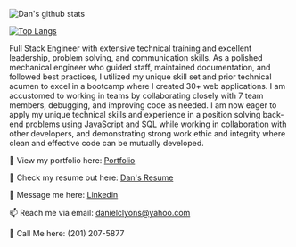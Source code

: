![Dan's github stats](https://github-readme-stats.vercel.app/api?username=dancl6&show_icons=true&theme=dark)

[![Top Langs](https://github-readme-stats.vercel.app/api/top-langs/?username=dancl6&layout=compact)](https://github.com/dancl6/github-readme-stats)

Full Stack Engineer with extensive technical training and excellent leadership, problem solving, and communication skills.  As a polished mechanical engineer who guided staff, maintained documentation, and followed best practices, I utilized my unique skill set and prior technical acumen to excel in a bootcamp where I created 30+ web applications.  I am accustomed to working in teams by collaborating closely with 7 team members, debugging, and improving code as needed.  I am now eager to apply my unique technical skills and experience in a position solving back-end problems using JavaScript and SQL while working in collaboration with other developers, and demonstrating strong work ethic and integrity where clean and effective code can be mutually developed.

👀 View my portfolio here: [Portfolio](https://dan-lyonss-amazing-site.webflow.io/)

📝 Check my resume out here: [Dan's Resume](https://docs.google.com/document/d/1jC2npueCnmEXJ8ZwIcWV6IMdALRwOoAEGCpuUavG1e8/edit?usp=sharing)

💬 Message me here: [Linkedin](http://linkedin.com/in/dan-c-lyons/)

📫 Reach me via email: [danielclyons@yahoo.com](mailto:danielclyons@yahoo.com)

📲 Call Me here: (201) 207-5877
